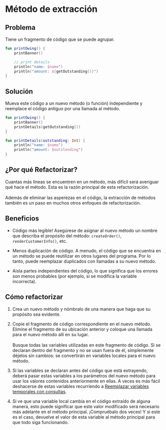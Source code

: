 # Método de extracción

## Problema

Tiene un fragmento de código que se puede agrupar.

```Kotlin
fun printOwing() {
    printBanner()

    // print details
    println("name: $name")
    println("amount: ${getOutstanding()}")
}
```

## Solución

Mueva este código a un nuevo método (o función) independiente y reemplace el código antiguo por una llamada al método.

```Kotlin
fun printOwing() {
    printBanner()
    printDetails(getOutstanding())
}

fun printDetails(outstanding: Int) {
    println("name: $name")
    println("amount: $outstanding")
}
```

## ¿Por qué Refactorizar?

Cuantas más líneas se encuentren en un método, más difícil será averiguar qué hace el método. Esta es la razón principal de esta refactorización.<br><br>Además de eliminar las asperezas en el código, la extracción de métodos también es un paso en muchos otros enfoques de refactorización.

## Beneficios

* Código más legible! Asegúrese de asignar al nuevo método un nombre que describa el propósito del método: `createOrder()`, `renderCustomerInfo()`, etc.

* Menos duplicación de código. A menudo, el código que se encuentra en un método se puede reutilizar en otros lugares del programa. Por lo tanto, puede reemplazar duplicados con llamadas a su nuevo método.

* Aísla partes independientes del código, lo que significa que los errores son menos probables (por ejemplo, si se modifica la variable incorrecta).

## Cómo refactorizar

1. Crea un nuevo método y nómbralo de una manera que haga que su propósito sea evidente.

2. Copie el fragmento de código correspondiente en el nuevo método. Elimine el fragmento de su ubicación anterior y coloque una llamada para el nuevo método allí en su lugar.<br><br>Busque todas las variables utilizadas en este fragmento de código. Si se declaran dentro del fragmento y no se usan fuera de él, simplemente déjelos sin cambios: se convertirán en variables locales para el nuevo método.

3. Si las variables se declaran antes del código que está extrayendo, deberá pasar estas variables a los parámetros del nuevo método para usar los valores contenidos anteriormente en ellas. A veces es más fácil deshacerse de estas variables recurriendo a [Reemplazar variables temporales con consultas](./ReplaceTempwithQuery.md).

4. Si ve que una variable local cambia en el código extraído de alguna manera, esto puede significar que este valor modificado será necesario más adelante en el método principal. ¡Compruébalo dos veces! Y si este es el caso, devuelve el valor de esta variable al método principal para que todo siga funcionando.
